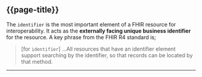 ## {{page-title}}

The `identifier` is the most important element of a FHIR resource for interoperability. It acts as the **externally facing unique business identifier** for the resource. A key phrase from the FHIR R4 standard is;
> [for `identifier`] ...All resources that have an identifier element support searching by the identifier, so that records can be located by that method.

---